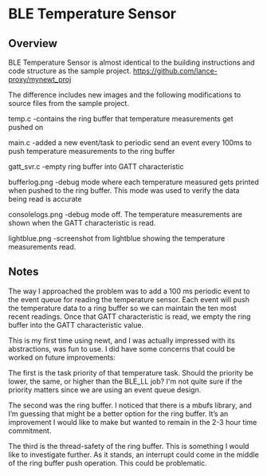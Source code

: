<!--
#
# Licensed to the Apache Software Foundation (ASF) under one
# or more contributor license agreements.  See the NOTICE file
# distributed with this work for additional information
# regarding copyright ownership.  The ASF licenses this file
# to you under the Apache License, Version 2.0 (the
# "License"); you may not use this file except in compliance
# with the License.  You may obtain a copy of the License at
#
# http://www.apache.org/licenses/LICENSE-2.0
#
# Unless required by applicable law or agreed to in writing,
# software distributed under the License is distributed on an
# "AS IS" BASIS, WITHOUT WARRANTIES OR CONDITIONS OF ANY
#  KIND, either express or implied.  See the License for the
# specific language governing permissions and limitations
# under the License.
#
-->

# BLE Temperature Sensor

## Overview

BLE Temperature Sensor is almost identical to the building instructions and code structure as the sample project.
https://github.com/lance-proxy/mynewt_proj

The difference includes new images and the following modifications to source files from the sample project. 

temp.c
-contains the ring buffer that temperature measurements get pushed on 

main.c
-added a new event/task to periodic send an event every 100ms to push temperature measurements to the ring buffer

gatt_svr.c
-empty ring buffer into GATT characteristic

bufferlog.png
-debug mode where each temperature measured gets printed when pushed to the ring buffer. This mode was used to verify the data being read is accurate


consolelogs.png
-debug mode off. The temperature measurements are shown when the GATT characteristic is read.

lightblue.png
-screenshot from lightblue showing the temperature measurements read.


## Notes

The way I approached the problem was to add a 100 ms periodic event to the event queue for reading the temperature sensor. Each event will push the temperature data to a ring buffer so we can maintain the ten most recent readings. Once that GATT characteristic is read, we empty the ring buffer into the GATT characteristic value.

This is my first time using newt, and I was actually impressed with its abstractions, was fun to use. I did have some concerns that could be worked on future improvements:

The first is the task priority of that temperature task. Should the priority be lower, the same, or higher than the BLE_LL job? I'm not quite sure if the priority matters since we are using an event queue design.

The second was the ring buffer. I noticed that there is a mbufs library, and I’m guessing that might be a better option for the ring buffer. It’s an improvement I would like to make but wanted to remain in the 2-3 hour time commitment. 

The third is the thread-safety of the ring buffer. This is something I would like to investigate further. As it stands, an interrupt could come in the middle of the ring buffer push operation. This could be problematic. 
